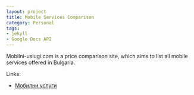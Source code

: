 ```yaml
---
layout: project
title: Mobile Services Comparison
category: Personal
tags:
- jekyll
- Google Docs API
---
```


Mobilni-uslugi.com is a price comparison site, which aims to list all mobile services offered in Bulgaria.

Links:

* [Мобилни услуги](http://www.mobilni-uslugi.com)

